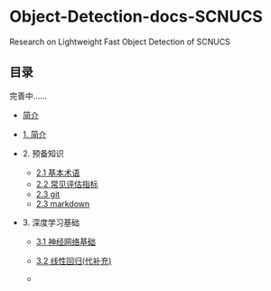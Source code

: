 # Object-Detection-docs-SCNUCS
 Research on Lightweight  Fast Object Detection of SCNUCS



## 目录

完善中……

* [简介]()


* [1. 简介]()


* 2\. 预备知识

  * [2.1 基本术语](Basic_tutorial/基本术语.md)
  * [2.2 常见评估指标](Basic_tutorial/常见评估指标.md)
  * [2.3 git](Basic_tutorial/git.md)
  * [2.3 markdown](Basic_tutorial/markdown基本语法.md)

* 3\. 深度学习基础

  * [3.1 神经网络基础](DL_basics/神经网络基础.md)

  * [3.2 线性回归(代补充)]()
  
  * 
  
    
